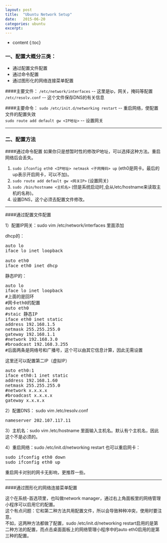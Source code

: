 ```yaml
---
layout: post
title:  "Ubuntu Network Setup"
date:   2015-06-20 
categories: ubuntu
excerpt: 
---
```


* content
{:toc}

### 一、配置大概分三类：
* 通过配置文件配置
* 通过命令配置
* 通过图形化的网络连接菜单配置
  
####主要文件： 
`/etc/network/interfaces` -- 这里是ip，网关，掩码等配置  
`/etc/resolv.conf` -- 这个文件保存DNS的有关信息  

####主要命令：
`sudo /etc/init.d/networking restart` -- 重启网络，使配置文件的配置失效  
`sudo route add default gw <IP地址>` -- 设置网关  

---

### 二、配置方法

####通过命令配置
如果你只是想暂时性的修改IP地址，可以选择这种方法。重启网络后会丢失。 

1. `sudo ifconfig eth0 <IP地址> netmask <子网掩码> up` (eth0是网卡。最后的up表示开启网卡，可以不加)。
2. `sudo route add default gw <网关IP>` (设置网关)
3. `sudo /bin/hostname <主机名>` (但是系统启动时,会从/etc/hostname来读取主机的名称)。
4. 设置DNS，这个必须去配置文件修改。

---

####通过配置文件配置

1）配置IP网关：sudo vim /etc/network/interfaces 里面添加

dhcp的：
<pre>
auto lo
iface lo inet loopback

auto eth0
iface eth0 inet dhcp
</pre>

静态IP的：
<pre>
auto lo
iface lo inet loopback
#上面的是回环
#网卡eth0的配置
auto eth0
#staic 静态IP
iface eth0 inet static
address 192.168.1.5
netmask 255.255.255.0
gateway 192.168.1.1
#network 192.168.3.0  
#broadcast 192.168.3.255 
#后面两条是网络号和广播号，这个可以由其它信息计算，因此无需设置
</pre>
这里还可以配置第二IP（虚拟IP）
<pre>
auto eth0:1
iface eth0:1 inet static
address 192.168.1.60
netmask 255.255.255.0
#network x.x.x.x
#broadcast x.x.x.x
gateway x.x.x.x 
</pre>
2）配置DNS： sudo vim /etc/resolv.conf
<pre>
nameserver 202.107.117.11
</pre>
3）主机名：sudo vim /etc/hostname 里面输入主机名。默认有个主机名，因此这个不是必须的。

4）重启网络：sudo /etc/init.d/networking restart
也可以重启网卡：
<pre>
sudo ifconfig eth0 down 
sudo ifconfig eth0 up
</pre>
重启网卡对别的网卡无影响，更推荐一些。

---

####通过图形化的网络连接菜单配置

这个在系统-首选项里，也叫做network manager，通过右上角面板里的网络管理小程序可以启用它的配置。   
这个有点问题：它和第二种方法共用配置文件，所以会导致种种冲突，使用时要注意。   
不如，这两种方法都做了配置，sudo /etc/init.d/networking restart启用的是第二种方法的配置，而点击桌面面板上的网络管理小程序中的auto eth0启用的是第三种的配置。
